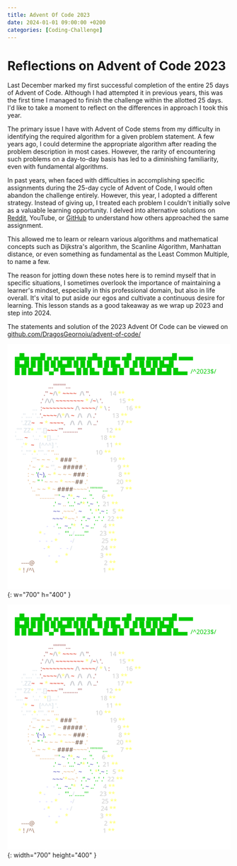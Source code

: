 ```yaml
---
title: Advent Of Code 2023
date: 2024-01-01 09:00:00 +0200
categories: [Coding-Challenge]
---
```



# Reflections on Advent of Code 2023

Last December marked my first successful completion of the entire 25 days of Advent of Code. Although I had attempted it in previous years, this was the first time I managed to finish the challenge within the allotted 25 days. I'd like to take a moment to reflect on the differences in approach I took this year.

The primary issue I have with Advent of Code stems from my difficulty in identifying the required algorithm for a given problem statement. A few years ago, I could determine the appropriate algorithm after reading the problem description in most cases. However, the rarity of encountering such problems on a day-to-day basis has led to a diminishing familiarity, even with fundamental algorithms.

In past years, when faced with difficulties in accomplishing specific assignments during the 25-day cycle of Advent of Code, I would often abandon the challenge entirely. However, this year, I adopted a different strategy. Instead of giving up, I treated each problem I couldn't initially solve as a valuable learning opportunity. I delved into alternative solutions on [Reddit](https://www.reddit.com/r/adventofcode/), YouTube, or [GitHub](https://github.com/search?q=advent%20of%20code%202023&type=repositories) to understand how others approached the same assignment.

This allowed me to learn or relearn various algorithms and mathematical concepts such as Dijkstra's algorithm, the Scanline Algorithm, Manhattan distance, or even something as fundamental as the Least Common Multiple, to name a few.

The reason for jotting down these notes here is to remind myself that in specific situations, I sometimes overlook the importance of maintaining a learner's mindset, especially in this professional domain, but also in life overall. It's vital to put aside our egos and cultivate a continuous desire for learning. This lesson stands as a good takeaway as we wrap up 2023 and step into 2024.

The statements and solution of the 2023 Advent Of Code can be viewed on [github.com/DragosGeornoiu/advent-of-code/](https://github.com/DragosGeornoiu/advent-of-code/tree/main)


![Advent Of Code 2023](https://raw.githubusercontent.com/DragosGeornoiu/advent-of-code/main/src/main/java/ro/dragos/geornoiu/year2023/calendar-2023.svg){: w="700" h="400" }

![Advent Of Code 2023](/assets/img/advent-of-code-2023/calendar-2023.svg){: width="700" height="400" }